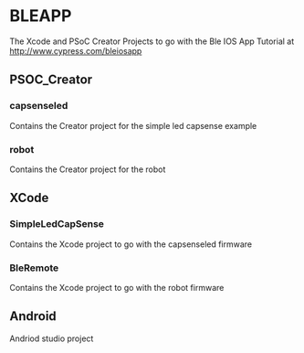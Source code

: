 # BLEAPP

The Xcode and PSoC Creator Projects to go with the Ble IOS App Tutorial at http://www.cypress.com/bleiosapp

## PSOC_Creator

### capsenseled
Contains the Creator project for the simple led capsense example

### robot
Contains the Creator project for the robot

## XCode

### SimpleLedCapSense
Contains the Xcode project to go with the capsenseled firmware

### BleRemote
Contains the Xcode project to go with the robot firmware

## Android
Andriod studio project
